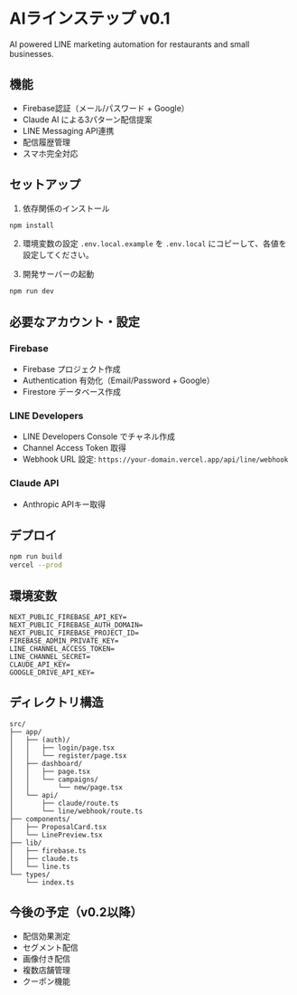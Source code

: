 # AIラインステップ v0.1

AI powered LINE marketing automation for restaurants and small businesses.

## 機能

- Firebase認証（メール/パスワード + Google）
- Claude AI による3パターン配信提案
- LINE Messaging API連携
- 配信履歴管理
- スマホ完全対応

## セットアップ

1. 依存関係のインストール
```bash
npm install
```

2. 環境変数の設定
`.env.local.example` を `.env.local` にコピーして、各値を設定してください。

3. 開発サーバーの起動
```bash
npm run dev
```

## 必要なアカウント・設定

### Firebase
- Firebase プロジェクト作成
- Authentication 有効化（Email/Password + Google）
- Firestore データベース作成

### LINE Developers
- LINE Developers Console でチャネル作成
- Channel Access Token 取得
- Webhook URL 設定: `https://your-domain.vercel.app/api/line/webhook`

### Claude API
- Anthropic APIキー取得

## デプロイ

```bash
npm run build
vercel --prod
```

## 環境変数

```
NEXT_PUBLIC_FIREBASE_API_KEY=
NEXT_PUBLIC_FIREBASE_AUTH_DOMAIN=
NEXT_PUBLIC_FIREBASE_PROJECT_ID=
FIREBASE_ADMIN_PRIVATE_KEY=
LINE_CHANNEL_ACCESS_TOKEN=
LINE_CHANNEL_SECRET=
CLAUDE_API_KEY=
GOOGLE_DRIVE_API_KEY=
```

## ディレクトリ構造

```
src/
├── app/
│   ├── (auth)/
│   │   ├── login/page.tsx
│   │   └── register/page.tsx
│   ├── dashboard/
│   │   ├── page.tsx
│   │   └── campaigns/
│   │       └── new/page.tsx
│   └── api/
│       ├── claude/route.ts
│       └── line/webhook/route.ts
├── components/
│   ├── ProposalCard.tsx
│   └── LinePreview.tsx
├── lib/
│   ├── firebase.ts
│   ├── claude.ts
│   └── line.ts
└── types/
    └── index.ts
```

## 今後の予定（v0.2以降）

- 配信効果測定
- セグメント配信
- 画像付き配信
- 複数店舗管理
- クーポン機能

